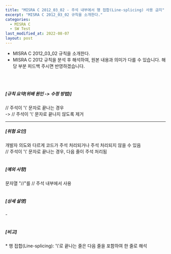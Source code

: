 ```yaml
---
title: "MISRA C 2012_03_02 - 주석 내부에서 행 접합(Line-splicing) 사용 금지"
excerpt: "MISRA C 2012_03_02 규칙을 소개한다."
categories:
  - MISRA C
  - SW Test
last_modified_at: 2022-08-07
layout: post
---
```

- MISRA C 2012_03_02 규칙을 소개한다.
- MISRA C 2012 규칙을 분석 후 해석하여, 원본 내용과 의미가 다를 수 있습니다. 해당 부분 피드백 주시면 반영하겠습니다. 
<br>
<br>



<h5>
    [규칙 요약(위배 원인 -&gt; 수정 방법)]
</h5>
<p>
    // 주석이 '\' 문자로 끝나는 경우
    <br>
    -&gt; // 주석이 '\' 문자로 끝나지 않도록 제거
</p>
<hr>
<h5>
    [위험 요인]
</h5>
<p>
    개발자 의도와 다르게 코드가 주석 처리되거나 주석 처리되지 않을 수 있음
    <br>
    // 주석이 '\' 문자로 끝나는 경우, 다음 줄이 주석 처리됨
    <br>
    &nbsp;
</p>
<h5>
    [예외 사항]
</h5>
<p>
    문자열 "//"를 // 주석 내부에서 사용
    <br>
    &nbsp;
</p>
<h5>
    [상세 설명]
</h5>
<p>
    -
    <br>
    &nbsp;
</p>
<h5>
    [비고]
</h5>
<p>
    * 행 접합(Line-splicing): '\'로 끝나는 줄은 다음 줄을 포함하여 한 줄로 해석
</p>